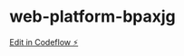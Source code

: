 # web-platform-bpaxjg

[Edit in Codeflow ⚡️](https://stackblitz.com/~/github.com/ali123plus/web-platform-bpaxjg)